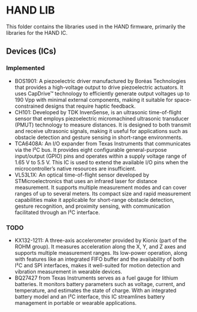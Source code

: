 # HAND LIB

This folder contains the libraries used in the HAND firmware, primarily the libraries for the HAND IC.

## Devices (ICs)

### Implemented

- BOS1901: A piezoelectric driver manufactured by Boréas Technologies that provides a high-voltage output to drive piezoelectric actuators. It uses CapDrive™ technology to efficiently generate output voltages up to 190 Vpp with minimal external components, making it suitable for space-constrained designs that require haptic feedback.
- CH101: Developed by TDK InvenSense, is an ultrasonic time-of-flight sensor that employs piezoelectric micromachined ultrasonic transducer (PMUT) technology to measure distances. It is designed to both transmit and receive ultrasonic signals, making it useful for applications such as obstacle detection and gesture sensing in short-range environments.
- TCA6408A: An I/O expander from Texas Instruments that communicates via the I²C bus. It provides eight configurable general-purpose input/output (GPIO) pins and operates within a supply voltage range of 1.65 V to 5.5 V. This IC is used to extend the available I/O pins when the microcontroller’s native resources are insufficient.
- VL53L1X: An optical time-of-flight sensor developed by STMicroelectronics that uses an infrared laser for distance measurement. It supports multiple measurement modes and can cover ranges of up to several meters. Its compact size and rapid measurement capabilities make it applicable for short-range obstacle detection, gesture recognition, and proximity sensing, with communication facilitated through an I²C interface.

### TODO

- KX132-1211: A three-axis accelerometer provided by Kionix (part of the ROHM group). It measures acceleration along the X, Y, and Z axes and supports multiple measurement ranges. Its low-power operation, along with features like an integrated FIFO buffer and the availability of both I²C and SPI interfaces, makes it well-suited for motion detection and vibration measurement in wearable devices.
- BQ27427 from Texas Instruments serves as a fuel gauge for lithium batteries. It monitors battery parameters such as voltage, current, and temperature, and estimates the state of charge. With an integrated battery model and an I²C interface, this IC streamlines battery management in portable or wearable applications.
